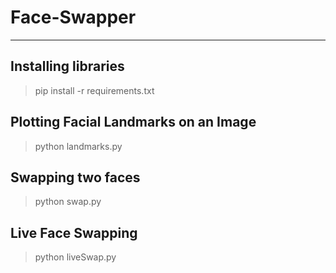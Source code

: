 # Face-Swapper
-----------

## Installing libraries

> pip install -r requirements.txt

## Plotting Facial Landmarks on an Image


> python landmarks.py

## Swapping two faces

> python swap.py

## Live Face Swapping
 
> python liveSwap.py